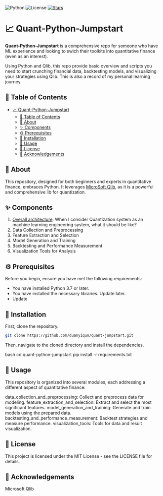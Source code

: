 ![Python](https://img.shields.io/badge/Python-3.7|3.8|3.9-blue)
![License](https://img.shields.io/github/license/<your-github-username>/quant-python-jumpstart)
[![Stars](https://img.shields.io/github/stars/<your-github-username>/quant-jumpstart)](https://github.com/duanyiqun/quant-jumpstart/stargazers)

# 📈 Quant-Python-Jumpstart

**Quant-Python-Jumpstart** is a comprehensive repo for someone who have ML experience and looking to swich their toolkits into quantitative finance (even as an interest). 

Using Python and Qlib, this repo provide basic overview and scripts you need to start crunching financial data, backtesting models, and visualizing your strategies using Qlib. This is also a record of my personal learning journey. 

## 🎯 Table of Contents

- [📈 Quant-Python-Jumpstart](#-quant-python-jumpstart)
  - [🎯 Table of Contents](#-table-of-contents)
  - [🌟 About](#-about)
  - [✨ Components](#-components)
  - [⚙️ Prerequisites](#️-prerequisites)
  - [🔧 Installation](#-installation)
  - [🚀 Usage](#-usage)
  - [📄 License](#-license)
  - [👏 Acknowledgements](#-acknowledgements)

## 🌟 About

This repository, designed for both beginners and experts in quantitative finance, embraces Python. It leverages [MicroSoft Qlib](https://github.com/microsoft/qlib), as it is a powerful and comprehensive lib for quantization.

## ✨ Components

1. [Overall architecture](docs/quant_system.md): When I consider Quantization system as an machine learning engineering system, what it should be like? 
2. Data Collection and Preprocessing 
3. Feature Extraction and Selection
4. Model Generation and Training
5. Backtesting and Performance Measurement
6. Visualization Tools for Analysis

## ⚙️ Prerequisites

Before you begin, ensure you have met the following requirements:

- You have installed Python 3.7 or later.
- You have installed the necessary libraries. Update later. 
- Update 

## 🔧 Installation

First, clone the repository.

```bash
git clone https://github.com/duanyiqun/quant-jumpstart.git
```
Then, navigate to the cloned directory and install the dependencies.

bash
cd quant-python-jumpstart
pip install -r requirements.txt


## 🚀 Usage
This repository is organized into several modules, each addressing a different aspect of quantitative finance:

data_collection_and_preprocessing: Collect and preprocess data for modeling.
feature_extraction_and_selection: Extract and select the most significant features.
model_generation_and_training: Generate and train models using the prepared data.
backtesting_and_performance_measurement: Backtest strategies and measure performance.
visualization_tools: Tools for data and result visualization.

## 📄 License
This project is licensed under the MIT License - see the LICENSE file for details.


## 👏 Acknowledgements
Microsoft Qlib